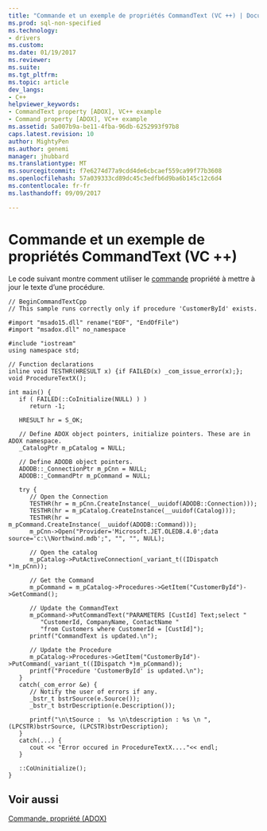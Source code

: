 ```yaml
---
title: "Commande et un exemple de propriétés CommandText (VC ++) | Documents Microsoft"
ms.prod: sql-non-specified
ms.technology:
- drivers
ms.custom: 
ms.date: 01/19/2017
ms.reviewer: 
ms.suite: 
ms.tgt_pltfrm: 
ms.topic: article
dev_langs:
- C++
helpviewer_keywords:
- CommandText property [ADOX], VC++ example
- Command property [ADOX], VC++ example
ms.assetid: 5a007b9a-be11-4fba-96db-6252993f97b8
caps.latest.revision: 10
author: MightyPen
ms.author: genemi
manager: jhubbard
ms.translationtype: MT
ms.sourcegitcommit: f7e6274d77a9cdd4de6cbcaef559ca99f77b3608
ms.openlocfilehash: 57a039333cd89dc45c3edfb6d9ba6b145c12c6d4
ms.contentlocale: fr-fr
ms.lasthandoff: 09/09/2017

---
```

# <a name="command-and-commandtext-properties-example-vc"></a>Commande et un exemple de propriétés CommandText (VC ++)
Le code suivant montre comment utiliser le [commande](../../../ado/reference/adox-api/command-property-adox.md) propriété à mettre à jour le texte d’une procédure.  
  
```  
// BeginCommandTextCpp  
// This sample runs correctly only if procedure 'CustomerById' exists.  
  
#import "msado15.dll" rename("EOF", "EndOfFile")  
#import "msadox.dll" no_namespace  
  
#include "iostream"  
using namespace std;  
  
// Function declarations  
inline void TESTHR(HRESULT x) {if FAILED(x) _com_issue_error(x);};  
void ProcedureTextX();  
  
int main() {  
   if ( FAILED(::CoInitialize(NULL) ) )  
      return -1;  
  
   HRESULT hr = S_OK;  
  
   // Define ADOX object pointers, initialize pointers. These are in ADOX namespace.  
   _CatalogPtr m_pCatalog = NULL;  
  
   // Define ADODB object pointers.  
   ADODB::_ConnectionPtr m_pCnn = NULL;  
   ADODB::_CommandPtr m_pCommand = NULL;  
  
   try {  
      // Open the Connection  
      TESTHR(hr = m_pCnn.CreateInstance(__uuidof(ADODB::Connection)));  
      TESTHR(hr = m_pCatalog.CreateInstance(__uuidof(Catalog)));  
      TESTHR(hr = m_pCommand.CreateInstance(__uuidof(ADODB::Command)));  
      m_pCnn->Open("Provider='Microsoft.JET.OLEDB.4.0';data source='c:\\Northwind.mdb';", "", "", NULL);  
  
      // Open the catalog  
      m_pCatalog->PutActiveConnection(_variant_t((IDispatch *)m_pCnn));  
  
      // Get the Command  
      m_pCommand = m_pCatalog->Procedures->GetItem("CustomerById")->GetCommand();  
  
      // Update the CommandText  
      m_pCommand->PutCommandText("PARAMETERS [CustId] Text;select "  
         "CustomerId, CompanyName, ContactName "  
         "from Customers where CustomerId = [CustId]");  
      printf("CommandText is updated.\n");  
  
      // Update the Procedure  
      m_pCatalog->Procedures->GetItem("CustomerById")->PutCommand(_variant_t((IDispatch *)m_pCommand));  
      printf("Procedure 'CustomerById' is updated.\n");  
   }  
   catch(_com_error &e) {  
      // Notify the user of errors if any.  
      _bstr_t bstrSource(e.Source());  
      _bstr_t bstrDescription(e.Description());  
  
      printf("\n\tSource :  %s \n\tdescription : %s \n ", (LPCSTR)bstrSource, (LPCSTR)bstrDescription);  
   }  
   catch(...) {  
      cout << "Error occured in ProcedureTextX...."<< endl;  
   }  
  
   ::CoUninitialize();  
}  
```  
  
## <a name="see-also"></a>Voir aussi  
 [Commande, propriété (ADOX)](../../../ado/reference/adox-api/command-property-adox.md)
